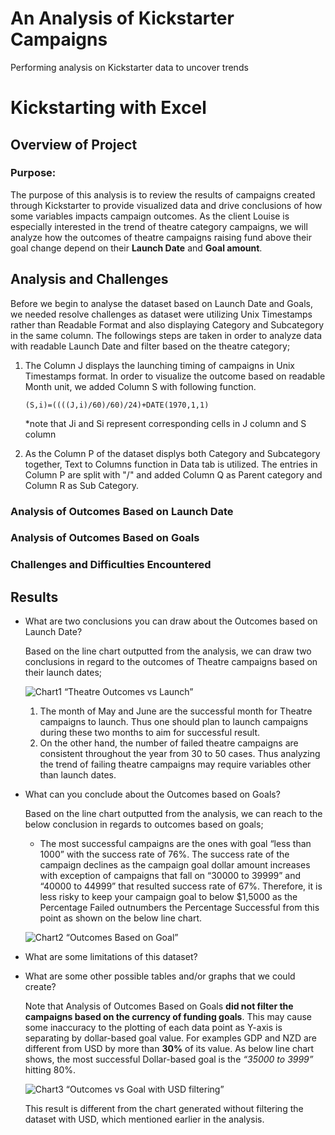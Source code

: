 # An Analysis of Kickstarter Campaigns
Performing analysis on Kickstarter data to uncover trends

# Kickstarting with Excel

## Overview of Project

### Purpose:   
   The purpose of this analysis is to review the results of campaigns created through Kickstarter to provide visualized data and drive conclusions of how some variables impacts campaign outcomes.
   As the client Louise is especially interested in the trend of theatre category campaigns, we will analyze how the outcomes of theatre campaigns raising fund above their goal change depend on their **Launch Date** and **Goal amount**.

## Analysis and Challenges
  
Before we begin to analyse the dataset based on Launch Date and Goals, we needed resolve challenges as dataset were utilizing Unix Timestamps rather than Readable Format and also displaying Category and Subcategory in the same column. The followings steps are taken in order to analyze data with readable Launch Date and filter based on the theatre category;
1. The Column J displays the launching timing of campaigns in Unix Timestamps format. In order to visualize the outcome based on readable Month unit, we added Column S with following function.

   `(S,i)=((((J,i)/60)/60)/24)+DATE(1970,1,1)`

   \*note that Ji and Si represent corresponding cells in J column and S column

2. As the Column P of the dataset displys both Category and Subcategory together, Text to Columns function in Data tab is utilized. The entries in Column P are split with "/" and added Column Q as Parent category and Column R as Sub Category.

### Analysis of Outcomes Based on Launch Date


### Analysis of Outcomes Based on Goals


### Challenges and Difficulties Encountered



## Results

- What are two conclusions you can draw about the Outcomes based on Launch Date?
  
  Based on the line chart outputted from the analysis, we can draw two conclusions in regard to the outcomes of Theatre campaigns based on their launch dates;
 
   ![Chart1]() “Theatre Outcomes vs Launch”
  1.	The month of May and June are the successful month for Theatre campaigns to launch. Thus one should plan to launch campaigns during these two months to aim for successful result. 
  2.	On the other hand, the number of failed theatre campaigns are consistent throughout the year from 30 to 50 cases. Thus analyzing the trend of failing theatre campaigns may require variables other than launch dates.

- What can you conclude about the Outcomes based on Goals?
  
  Based on the line chart outputted from the analysis, we can reach to the below conclusion in regards to outcomes based on goals;
   + The most successful campaigns are the ones with goal “less than 1000” with the success rate of 76%. The success rate of the campaign declines as the campaign goal dollar amount increases with exception of campaigns that fall on “30000 to 39999” and “40000 to 44999” that resulted success rate of 67%. Therefore, it is less risky to keep your campaign goal to below $1,5000 as the Percentage Failed outnumbers the Percentage Successful from this point as shown on the below line chart.

  ![Chart2]() “Outcomes Based on Goal”

- What are some limitations of this dataset?

- What are some other possible tables and/or graphs that we could create?
    
    Note that Analysis of Outcomes Based on Goals **did not filter the campaigns based on the currency of funding goals**. This may cause some inaccuracy to the plotting of each data point as Y-axis is separating by dollar-based goal value. For examples GDP and NZD are different from USD by more than **30%** of its value. As below line chart shows, the most successful Dollar-based goal is the _“35000 to 3999”_ hitting 80%. 
  
  ![Chart3]() “Outcomes vs Goal with USD filtering”
  
  This result is different from the chart generated without filtering the dataset with USD, which mentioned earlier in the analysis.
